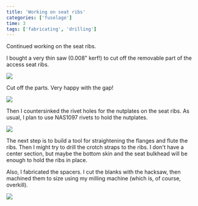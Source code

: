 ```yaml
---
title: 'Working on seat ribs'
categories: ['fuselage']
time: 3
tags: ['fabricating', 'drilling']
---
```


Continued working on the seat ribs.

<!-- more -->

I bought a very thin saw (0.008" kerf!) to cut off the removable part of the access seat ribs.

![](0-zona-saw.jpeg)

Cut off the parts. Very happy with the gap!

![](1-rib-cut.jpeg)

Then I countersinked the rivet holes for the nutplates on the seat ribs. As usual, I plan to use NAS1097 rivets to hold the nutplates.

![](2-seat-ribs.jpeg)

The next step is to build a tool for straightening the flanges and flute the ribs. Then I might try to drill the crotch straps to the ribs. I don't have a center section, but maybe the bottom skin and the seat bulkhead will be enough to hold the ribs in place.

Also, I fabricated the spacers. I cut the blanks with the hacksaw, then machined them to size using my milling machine (which is, of course, overkill).

![](3-spacers.jpeg)
